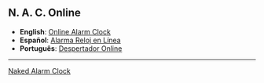 ## N. A. C. Online

- **English**: [Online Alarm Clock](https://nakedalarmclock.github.io/online-alarm-clock/)
- **Español**: [Alarma Reloj en Línea](https://nakedalarmclock.github.io/alarma-reloj-en-linea/)
- **Português**: [Despertador Online](https://nakedalarmclock.github.io/despertador-online/)

---

[Naked Alarm Clock](https://nakedalarmclock.github.io/)
